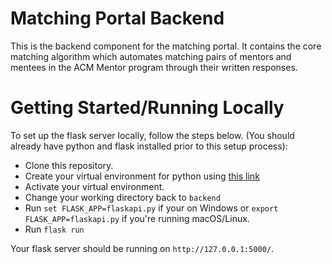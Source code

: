 # Matching Portal Backend

This is the backend component for the matching portal. It contains the core matching algorithm which automates matching pairs of mentors and mentees in the ACM Mentor program through their written responses.


# Getting Started/Running Locally

To set up the flask server locally, follow the steps below. (You should already have python and flask installed prior to this setup process):

 - Clone this repository.
 - Create your virtual environment for python using [this link](https://flask.palletsprojects.com/en/2.0.x/installation/)
 -  Activate your virtual environment.
 -  Change your working directory back to `backend`
 -  Run  `set FLASK_APP=flaskapi.py` if your on Windows or `export FLASK_APP=flaskapi.py` if you're running macOS/Linux.
 -  Run `flask run`


Your flask server should be running on `http://127.0.0.1:5000/`.

